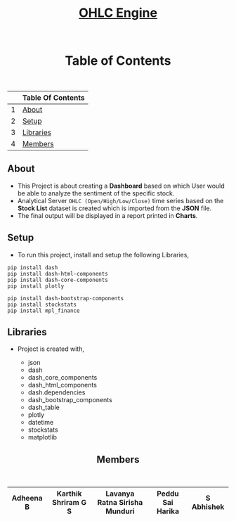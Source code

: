 <div align = "center">

# [OHLC Engine](#)

</br>
	
# Table of Contents

</br>

| | Table Of Contents |
|--|----------------|
| 1 | [About](#About)  | 
| 2 | [Setup](#setup)  | 
| 3 | [Libraries](#Libraries) |
| 4 | [Members](#Members) | 

	
</div>



## About

- This Project is about creating a **Dashboard** based on which User would be able to analyze the sentiment of the specific 
stock. 
- Analytical Server `OHLC (Open/High/Low/Close)` time series based on the **Stock List** dataset is created which is imported from the **JSON** file.
- The final output will be displayed in a report printed in **Charts**. 
	
	
## Setup

- To run this project, install and setup the following Libraries,

```
pip install dash   
pip install dash-html-components                                         
pip install dash-core-components                                     
pip install plotly

pip install dash-bootstrap-components
pip install stockstats
pip install mpl_finance
```


## Libraries

- Project is created with,
		
	* json
	* dash
	* dash_core_components
	* dash_html_components
	* dash.dependencies
	* dash_bootstrap_components
	* dash_table
	* plotly
	* datetime
	* stockstats
	* matplotlib


<div align = "center">
	
## Members
	
</br>

| Adheena B | Karthik Shriram G S| Lavanya Ratna Sirisha Munduri | Peddu Sai Harika | S Abhishek |
|----------------|----------------|----------------|----------------|----------------|
	
</div>
